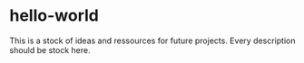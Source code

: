 # hello-world
This is a stock of ideas and ressources for future projects.
Every description should be stock here.
